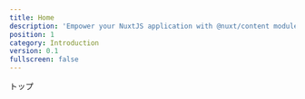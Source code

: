```yaml
---
title: Home
description: 'Empower your NuxtJS application with @nuxt/content module.'
position: 1
category: Introduction
version: 0.1
fullscreen: false
---
```


トップ
